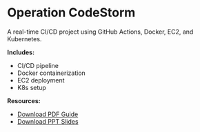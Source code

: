 # Operation CodeStorm
A real-time CI/CD project using GitHub Actions, Docker, EC2, and Kubernetes.

**Includes:**
- CI/CD pipeline
- Docker containerization
- EC2 deployment
- K8s setup

**Resources:**
- [Download PDF Guide](./Operation_CodeStorm_CICD_Project.pdf)
- [Download PPT Slides](./Operation_CodeStorm_CICD_Presentation.pptx)